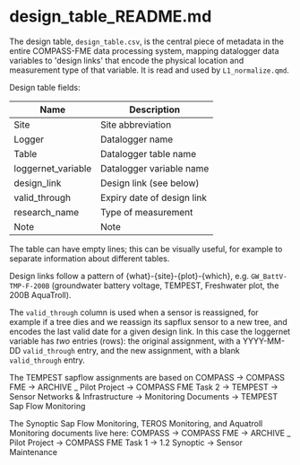 # design_table_README.md

The design table, `design_table.csv`, is the central piece of metadata
in the entire COMPASS-FME data processing system, mapping datalogger data variables
to 'design links' that encode the physical location and measurement type of that
variable. It is read and used by `L1_normalize.qmd`.

Design table fields:

| Name               | Description                |
| ------------------ | -------------------------- |
| Site               | Site abbreviation          |
| Logger             | Datalogger name            |
| Table              | Datalogger table name      |
| loggernet_variable | Datalogger variable name   |
| design_link        | Design link (see below)    |
| valid_through      | Expiry date of design link |
| research_name      | Type of measurement        |
| Note               | Note                       |

The table can have empty lines; this can be visually useful, for example to 
separate information about different tables.

Design links follow a pattern of {what}-{site}-{plot}-{which}, e.g.
`GW_BattV-TMP-F-200B` (groundwater battery voltage, TEMPEST, Freshwater plot, the 200B AquaTroll).

The `valid_through` column is used when a sensor is reassigned, for example if a tree
dies and we reassign its sapflux sensor to a new tree, and encodes the last valid
date for a given design link. In this case the loggernet variable has _two_ entries
(rows): the original assignment, with a YYYY-MM-DD `valid_through` entry, and the new assignment,
with a blank `valid_through` entry.

The TEMPEST sapflow assignments are based on
COMPASS -> COMPASS FME -> ARCHIVE _ Pilot Project -> COMPASS FME Task 2 -> TEMPEST -> Sensor Networks & Infrastructure -> Monitoring Documents -> TEMPEST Sap Flow Monitoring

The Synoptic Sap Flow Monitoring, TEROS Monitoring, and Aquatroll Monitoring documents live here:
COMPASS -> COMPASS FME -> ARCHIVE _ Pilot Project -> COMPASS FME Task 1 -> 1.2 Synoptic -> Sensor Maintenance
